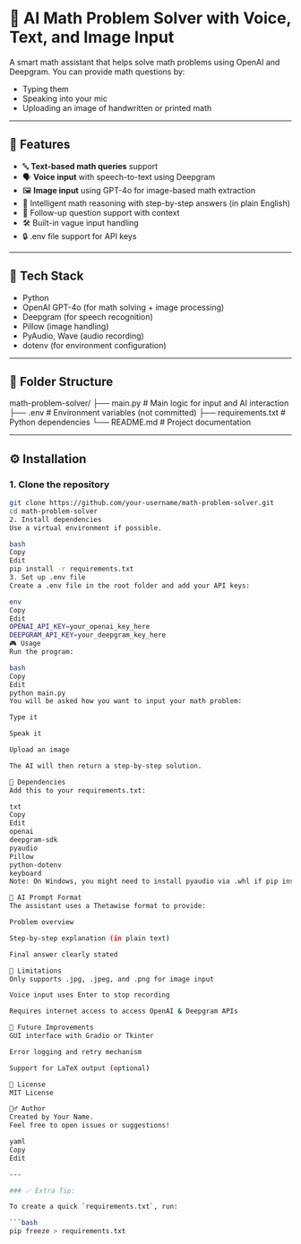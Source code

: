 # 🧮 AI Math Problem Solver with Voice, Text, and Image Input

A smart math assistant that helps solve math problems using OpenAI and Deepgram. You can provide math questions by:
- Typing them
- Speaking into your mic
- Uploading an image of handwritten or printed math

---

## 🚀 Features

- 🔤 **Text-based math queries** support
- 🗣️ **Voice input** with speech-to-text using Deepgram
- 🖼️ **Image input** using GPT-4o for image-based math extraction
- 🤖 Intelligent math reasoning with step-by-step answers (in plain English)
- 🔄 Follow-up question support with context
- 🛠️ Built-in vague input handling
- 🔒 .env file support for API keys

---

## 🧠 Tech Stack

- Python
- OpenAI GPT-4o (for math solving + image processing)
- Deepgram (for speech recognition)
- Pillow (image handling)
- PyAudio, Wave (audio recording)
- dotenv (for environment configuration)

---

## 📁 Folder Structure

math-problem-solver/
├── main.py # Main logic for input and AI interaction
├── .env # Environment variables (not committed)
├── requirements.txt # Python dependencies
└── README.md # Project documentation



---

## ⚙️ Installation

### 1. Clone the repository

```bash
git clone https://github.com/your-username/math-problem-solver.git
cd math-problem-solver
2. Install dependencies
Use a virtual environment if possible.

bash
Copy
Edit
pip install -r requirements.txt
3. Set up .env file
Create a .env file in the root folder and add your API keys:

env
Copy
Edit
OPENAI_API_KEY=your_openai_key_here
DEEPGRAM_API_KEY=your_deepgram_key_here
🎮 Usage
Run the program:

bash
Copy
Edit
python main.py
You will be asked how you want to input your math problem:

Type it

Speak it

Upload an image

The AI will then return a step-by-step solution.

🧪 Dependencies
Add this to your requirements.txt:

txt
Copy
Edit
openai
deepgram-sdk
pyaudio
Pillow
python-dotenv
keyboard
Note: On Windows, you might need to install pyaudio via .whl if pip install fails.

🤖 AI Prompt Format
The assistant uses a Thetawise format to provide:

Problem overview

Step-by-step explanation (in plain text)

Final answer clearly stated

🛑 Limitations
Only supports .jpg, .jpeg, and .png for image input

Voice input uses Enter to stop recording

Requires internet access to access OpenAI & Deepgram APIs

🧩 Future Improvements
GUI interface with Gradio or Tkinter

Error logging and retry mechanism

Support for LaTeX output (optional)

📝 License
MIT License

🙋‍♂️ Author
Created by Your Name.
Feel free to open issues or suggestions!

yaml
Copy
Edit

---

### ✅ Extra Tip:

To create a quick `requirements.txt`, run:

```bash
pip freeze > requirements.txt
